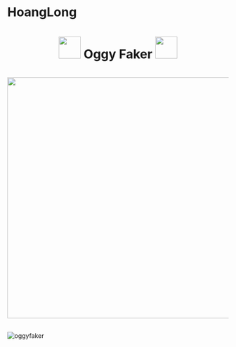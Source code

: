 # HoangLong
<h1 align="center"> <img src="https://emojis.slackmojis.com/emojis/images/1584725500/8268/blob-hype.gif?1584725500" width="50"/> Oggy Faker <img src="https://emojis.slackmojis.com/emojis/images/1605479278/11110/crewmate.gif?1605479278" width="50"/>
</h1>

<p align="center"> <br><img src="https://github.com/oggyfaker/oggyfaker/blob/master/oggy.gif" width="550px"><br><br>

<p><img align="center" src="https://github-readme-stats.vercel.app/api/top-langs/?username=oggyfaker&layout=compact&hide=html" alt="oggyfaker" /></p>


<p>&nbsp;<img align="center" src="https://github-readme-stats.vercel.app/api?username=oggyfaker&show_icons=true&theme=tokyonight" alt="" /></p>
